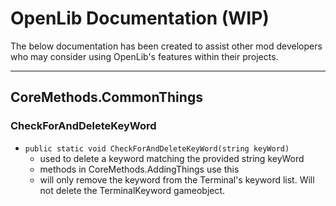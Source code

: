 # OpenLib Documentation (WIP)
The below documentation has been created to assist other mod developers who may consider using OpenLib's features within their projects.
***
## CoreMethods.CommonThings

### CheckForAndDeleteKeyWord
 - `public static void CheckForAndDeleteKeyWord(string keyWord)`
	- used to delete a keyword matching the provided string keyWord
	- methods in CoreMethods.AddingThings use this
	- will only remove the keyword from the Terminal's keyword list. Will not delete the TerminalKeyword gameobject.